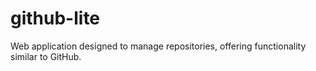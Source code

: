 # github-lite
Web application designed to manage repositories, offering functionality similar to GitHub.

